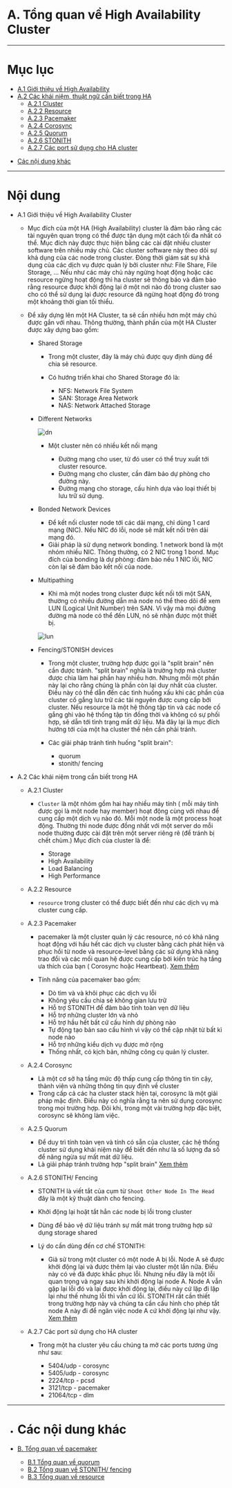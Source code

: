 # A. Tổng quan về High Availability Cluster

___


# Mục lục

+ [A.1 Giới thiệu về High Availability](#whatis-ha)
+ [A.2 Các khái niệm, thuật ngữ cần biết trong HA](#concepts)
	+ [A.2.1 Cluster](#whatis-cl)
	+ [A.2.2 Resource](#resource)
	+ [A.2.3 Pacemaker](#pacemaker)
	+ [A.2.4 Corosync](#corosync)
	+ [A.2.5 Quorum](#quorum)
	+ [A.2.6 STONITH](#stonith)
	+ [A.2.7 Các port sử dụng cho HA cluster](#others-concept)
- [Các nội dung khác](#content-others)

___

# Nội dung

- <a name="whatis-ha">A.1 Giới thiệu về High Availability Cluster</a>

	- Mục đích của một HA (High Availability) cluster là đảm bảo rằng các tài nguyên quan trọng có thể được tận dụng một cách tối đa nhất có thể. Mục đích này được thực hiện bằng các cài đặt nhiều cluster software trên nhiều máy chủ. Các cluster software này theo dõi sự khả dụng của các node trong cluster.	Đòng thời giám sát sự khả dụng của các dịch vụ được quản lý bởi cluster như: File Share, File Storage, ... Nếu như các máy chủ này ngừng hoạt động hoặc các resource ngừng hoạt động thì ha cluster sẽ thông báo và đảm bảo rằng resource được khởi động lại ở một nơi nào đó trong cluster sao cho có thể sử dụng lại được resource đã ngừng hoạt động đó trong một khoảng thời gian tối thiểu.

	- Để xây dựng lên một HA Cluster, ta sẽ cần nhiều hơn một máy chủ được gắn với nhau. Thông thường, thành phần của một HA Cluster được xây dựng bao gồm:

		- Shared Storage

			+ Trong một cluster, đây là máy chủ được quy định dùng để chia sẻ resource. 
			+ Có  hướng triển khai cho Shared Storage đó là:

				- NFS: Network File System
				- SAN: Storage Area Network
				- NAS: Network Attached Storage

		- Different Networks 

			![dn](../images/dn.png)

			+ Một cluster nên có nhiều kết nối mạng

				- Đường mạng cho user, từ đó user có thể truy xuất tới cluster resource.
				- Đường mạng cho cluster, cần đảm bảo dự phòng cho đường này.
				- Đường mạng cho storage, cấu hình dựa vào loại thiết bị lưu trữ sử dụng.

		- Bonded Network Devices

			- Để kết nối cluster node tới các dải mạng, chỉ dùng 1 card mạng (NIC). Nếu NIC đó lỗi, node sẽ mất kết nối trên dải mạng đó.
			- Giải pháp là sử dụng network bonding. 1 network bond là một nhóm nhiều NIC. Thông thường, có 2 NIC trong 1 bond. Mục đích của bonding là dự phòng: đảm bảo nếu 1 NIC lỗi, NIC còn lại sẽ đảm bảo kết nối của node.

		- Multipathing

			- Khi mà một nodes trong cluster được kết nối tới một SAN, thường có nhiều đường dẫn mà node nó thể theo dõi để xem LUN (Logical Unit Number) trên SAN. Vì vậy mà mọi đường đường mà node có thể đến LUN, nó sẽ nhận được một thiết bị. 

			![lun](../images/lun.png)


		- Fencing/STONISH devices
			
			- Trong một cluster, trường hợp được gọi là "split brain" nên cần được tránh. "split brain" nghĩa là trường hợp mà cluster được chia làm hai phần hay nhiều hơn. Nhưng mỗi một phần này lại cho rằng chúng là phần còn lại duy nhất của cluster. Điều này có thể dẫn đến các tình huống xấu khi các phần của cluster cố gắng lưu trữ các tài nguyên được cung cấp bởi cluster. Nếu resource là một hệ thống tập tin và các node cố gắng ghi vào hệ thống tập tin đồng thời và không có sự phối hợp, sẽ dẫn tới tình trạng mất dữ liệu. Mà đây lại là mục đích hướng tới của một ha cluster thế nên cần phải tránh.

			- Các giải pháp tránh tình huống "split brain":

				+ quorum
				+ stonith/ fencing


- <a name="concepts">A.2 Các khái niệm trong cần biết trong HA</a>
	
	- <a name="whatis-cl">A.2.1 Cluster</a>

		- `Cluster` là một nhóm gồm hai hay nhiều máy tính ( mỗi máy tính được gọi là một node hay member) hoạt động cùng với nhau để cung cấp một dịch vụ nào đó. Mỗi một node là một process hoạt động. Thường thì node được đồng nhất với một server do mỗi node thường được cài đặt trên một server riêng rẽ (để tránh bị chết chùm.) Mục đích của cluster là để:

			+ Storage
			+ High Availability
			+ Load Balancing
			+ High Performance

	- <a name="resource">A.2.2 Resource</a>

		- `resource` trong cluster có thể được biết đến như các dịch vụ mà cluster cung cấp.

	- <a name="pacemaker">A.2.3 Pacemaker</a>

		- pacemaker là một cluster quản lý các resource, nó có khả năng hoạt động với hầu hết các dịch vụ cluster bằng cách phát hiện và phục hồi từ node và resource-level bằng các sử dụng khả năng trao đổi và các mối quan hệ được cung cấp bởi kiến trúc hạ tầng ưa thích của bạn ( Corosync hoặc Heartbeat). [Xem thêm](pacemaker-overview.md)

		- Tính năng của pacemaker bao gồm:

			+ Dò tìm và và khôi phục các dịch vụ lỗi
			+ Không yêu cầu chia sẻ không gian lưu trữ
			+ Hỗ trợ STONITH để đảm bảo tính toàn vẹn dữ liệu
			+ Hỗ trợ những cluster lớn và nhỏ
			+ Hỗ trợ hầu hết bất cứ cấu hình dự phòng nào
			+ Tự động tạo bản sao cấu hình vì vậy có thể cập nhật từ bất kì node nào
			+ Hỗ trợ những kiểu dịch vụ được mở rộng
			+ Thống nhất, có kịch bản, những công cụ quản lý cluster.

			

	- <a name="corosync">A.2.4 Corosync</a>

		+ Là một cơ sở hạ tầng mức độ thấp cung cấp thông tin tin cậy, thành viên và những thông tin quy định về cluster
		+ Trong cấp cả các ha cluster stack hiện tại, corosync là một giải pháp mặc định. Điều này có nghĩa rằng ta nên sử dụng corosync trong mọi trường hợp. Đôi khi, trong một vài trường hợp đặc biệt, corosync sẽ không làm việc.

	- <a name="quorum">A.2.5 Quorum</a>

		+ Để duy trì tính toàn vẹn và tính có sẵn của cluster, các hệ thống cluster sử dụng khái niệm này để biết đến như là số lượng đa số để năng ngừa sự mất mát dữ liệu.
		+ Là giải pháp tránh trường hợp "split brain"
		[Xem thêm](quorum-overview.md)

	- <a name="stonith">A.2.6 STONITH/ Fencing</a>

		+ STONITH là viết tắt của cụm từ `Shoot Other Node In The Head` đây là một kỹ thuật dành cho fencing.
		+ Khởi động lại hoặt tắt hẳn các node bị lỗi trong cluster
		+ Dùng để bảo vệ dữ liệu tránh sự mất mát trong trường hợp sử dụng storage shared
		+ Lý do cần dùng đến cơ chế STONITH:

			- Giả sử trong một cluster có một node A bị lỗi. Node A sẽ được khởi động lại và được thêm lại vào cluster một lần nữa. Điều này có vẻ đã được khắc phục lỗi. Nhưng nếu đây là một lỗi quan trọng và ngay sau khi khởi động lại node A. Node A vẫn gặp lại lỗi đó và lại được khởi động lại, điều này cứ lặp đi lặp lại như thế nhưng lỗi thì vẫn cứ lỗi. STONITH rất cần thiết trong trường hợp này và chúng ta cần cấu hình cho phép tắt node A này đi để ngăn việc node A cứ khởi động lại như vậy. [Xem thêm](fencing-overview.md#whatis)
			
	- <a name="others-concept">A.2.7 Các port sử dụng cho HA cluster</a>

		+ Trong một ha cluster yêu cầu chúng ta mở các ports tương ứng như sau:

			- 5404/udp - corosync
			- 5405/udp - corosync
			- 2224/tcp - pcsd
			- 3121/tcp - pacemaker
			- 21064/tcp - dlm
___

- # <a name="content-others">Các nội dung khác</a>

- [B. Tổng quan về pacemaker](docs/pacemaker-overview.md)
	- [B.1 Tổng quan về quorum](docs/quorum-overview.md)
	- [B.2 Tổng quan về STONITH/ fencing](docs/fencing-overview.md)
	- [B.3 Tổng quan về resource](docs/resource-overview.md)